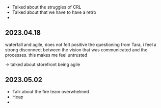 * Talked about the struggles of CRL
* Talked about that we have to have a retro
* 

## 2023.04.18

waterfall and agile, does not felt positive the questioning from Tara, i feel a strong disconnect between the vision that was communicated and the processes. this makes me feel untrusted

-> talked about storefront being agile


## 2023.05.02

- Talk about the fire team overwhelmed
- Heap
- 